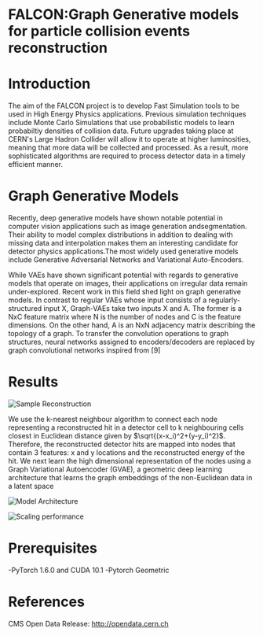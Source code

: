 # FALCON:Graph Generative models for particle collision events reconstruction

# Introduction 
The aim of the FALCON project is to develop Fast Simulation tools to be used in High Energy Physics applications. Previous simulation techniques include Monte Carlo Simulations 
that use probabilistic models to learn probabiltiy densities of collision data. Future upgrades taking place at CERN's Large Hadron Collider will allow it to operate at higher 
luminosities, meaning that more data will be collected and processed. As a result, more sophisticated algorithms are required to process detector data in a timely efficient manner. 

# Graph Generative Models
Recently, deep generative models have shown notable potential in computer vision applications such as image generation andsegmentation. Their ability to model complex distributions
in addition to dealing with missing data and interpolation makes them an interesting candidate for detector physics applications.The most widely used generative models include 
Generative Adversarial Networks and Variational Auto-Encoders. 

While VAEs have shown significant potential with regards to generative models that operate
on images, their applications on irregular data remain under-explored. Recent work in this
field shed light on graph generative models. In contrast to regular VAEs whose input consists
of a regularly-structured input X, Graph-VAEs take two inputs X and A. The former is a NxC
feature matrix where N is the number of nodes and C is the feature dimensions. On the other
hand, A is an NxN adjacency matrix describing the topology of a graph. To transfer the
convolution operations to graph structures, neural networks assigned to encoders/decoders
are replaced by graph convolutional networks inspired from [9]

# Results

![Sample Reconstruction](https://github.com/ahariri13/FALCON/blob/master/pract_img.png)

We use the k-nearest neighbour algorithm to connect each node representing a reconstructed hit in a detector cell to k neighbouring cells closest in Euclidean distance given by $\sqrt{(x-x_i)^2+(y-y_i)^2}$. Therefore, the reconstructed detector hits are mapped into nodes that contain 3 features: x and y locations and the reconstructed energy of the hit. We next learn the high dimensional representation of the nodes using a Graph Variational Autoencoder (GVAE), a geometric deep learning architecture that learns the graph embeddings of the non-Euclidean data in a latent space

![Model Architecture](https://github.com/ahariri13/FALCON/blob/master/model.PNG)

![Scaling performance](https://github.com/ahariri13/FALCON/blob/master/tablescaling.PNG)

# Prerequisites 

-PyTorch 1.6.0 and CUDA 10.1
-Pytorch Geometric 

# References 
CMS Open Data Release: http://opendata.cern.ch
